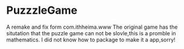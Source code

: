 # PuzzzleGame
A remake and fix form com.ithheima.www
The original game has the situtation that the puzzle game can not be slovle,this is a promble in mathematics.
I did not know how to package to make it a app,sorry!
